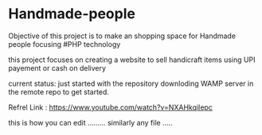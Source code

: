 # Handmade-people
Objective of this project is to make an shopping space for Handmade people focusing #PHP technology

this project focuses on creating a website to sell handicraft items using UPI payement or cash on delivery

current status: just started with the repository downloding WAMP server in the remote repo to get started.

Refrel Link : https://www.youtube.com/watch?v=NXAHkqiIepc


this is how you can edit .........
similarly any file .....

